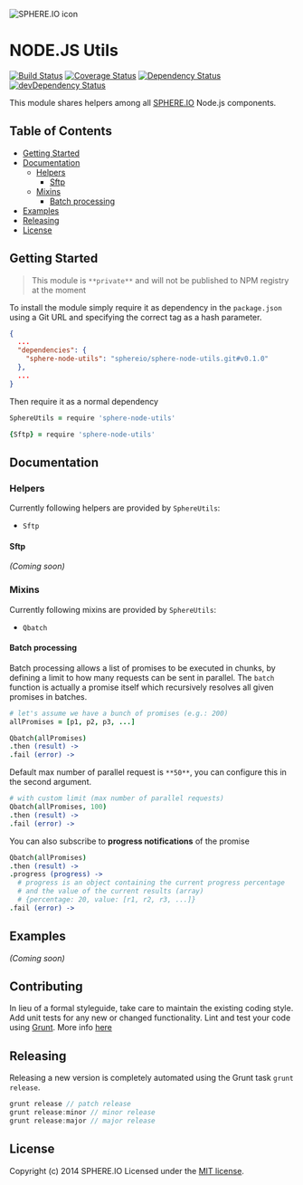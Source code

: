 ![SPHERE.IO icon](https://admin.sphere.io/assets/images/sphere_logo_rgb_long.png)

# NODE.JS Utils

[![Build Status](https://secure.travis-ci.org/sphereio/sphere-node-utils.png?branch=master)](http://travis-ci.org/sphereio/sphere-node-utils) [![Coverage Status](https://coveralls.io/repos/sphereio/sphere-node-utils/badge.png)](https://coveralls.io/r/sphereio/sphere-node-utils) [![Dependency Status](https://david-dm.org/sphereio/sphere-node-utils.png?theme=shields.io)](https://david-dm.org/sphereio/sphere-node-utils) [![devDependency Status](https://david-dm.org/sphereio/sphere-node-utils/dev-status.png?theme=shields.io)](https://david-dm.org/sphereio/sphere-node-utils#info=devDependencies)

This module shares helpers among all [SPHERE.IO](http://sphere.io/) Node.js components.

## Table of Contents
* [Getting Started](#getting-started)
* [Documentation](#documentation)
  * [Helpers](#helpers)
    * [Sftp](#sftp)
  * [Mixins](#mixins)
    * [Batch processing](#batch-processing)
* [Examples](#examples)
* [Releasing](#releasing)
* [License](#license)


## Getting Started
> This module is `**private**` and will not be published to NPM registry at the moment

To install the module simply require it as dependency in the `package.json` using a Git URL and specifying the correct tag as a hash parameter.

```json
{
  ...
  "dependencies": {
    "sphere-node-utils": "sphereio/sphere-node-utils.git#v0.1.0"
  },
  ...
}
```

Then require it as a normal dependency

```coffeescript
SphereUtils = require 'sphere-node-utils'

{Sftp} = require 'sphere-node-utils'
```

## Documentation

### Helpers
Currently following helpers are provided by `SphereUtils`:

- `Sftp`

#### Sftp
_(Coming soon)_

### Mixins
Currently following mixins are provided by `SphereUtils`:

- `Qbatch`

#### Batch processing
Batch processing allows a list of promises to be executed in chunks, by defining a limit to how many requests can be sent in parallel.
The `batch` function is actually a promise itself which recursively resolves all given promises in batches.

```coffeescript
# let's assume we have a bunch of promises (e.g.: 200)
allPromises = [p1, p2, p3, ...]

Qbatch(allPromises)
.then (result) ->
.fail (error) ->
```

Default max number of parallel request is `**50**`, you can configure this in the second argument.

```coffeescript
# with custom limit (max number of parallel requests)
Qbatch(allPromises, 100)
.then (result) ->
.fail (error) ->
```

You can also subscribe to **progress notifications** of the promise

```coffeescript
Qbatch(allPromises)
.then (result) ->
.progress (progress) ->
  # progress is an object containing the current progress percentage
  # and the value of the current results (array)
  # {percentage: 20, value: [r1, r2, r3, ...]}
.fail (error) ->
```

## Examples
_(Coming soon)_

## Contributing
In lieu of a formal styleguide, take care to maintain the existing coding style. Add unit tests for any new or changed functionality. Lint and test your code using [Grunt](http://gruntjs.com/).
More info [here](CONTRIBUTING.md)

## Releasing
Releasing a new version is completely automated using the Grunt task `grunt release`.

```javascript
grunt release // patch release
grunt release:minor // minor release
grunt release:major // major release
```

## License
Copyright (c) 2014 SPHERE.IO
Licensed under the [MIT license](LICENSE-MIT).
